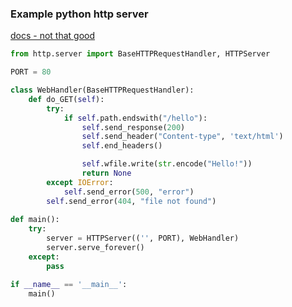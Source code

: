 ### Example python http server
[docs - not that good](https://python.readthedocs.io/en/stable/library/http.server.html)

```python
from http.server import BaseHTTPRequestHandler, HTTPServer

PORT = 80

class WebHandler(BaseHTTPRequestHandler):
    def do_GET(self):
        try:
            if self.path.endswith("/hello"):
                self.send_response(200)
                self.send_header("Content-type", 'text/html')
                self.end_headers()

                self.wfile.write(str.encode("Hello!"))
                return None
        except IOError:
            self.send_error(500, "error")
        self.send_error(404, "file not found")
                
def main():
    try:
        server = HTTPServer(('', PORT), WebHandler)
        server.serve_forever()
    except:
        pass

if __name__ == '__main__':
    main()
```
